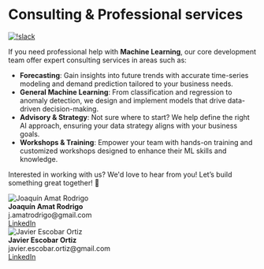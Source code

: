 # Consulting & Professional services

[![!slack](https://img.shields.io/static/v1?logo=linkedin&label=LinkedIn&message=news&color=lightblue)](https://www.linkedin.com/company/skforecast/)

If you need professional help with **Machine Learning**, our core development team offer expert consulting services in areas such as:

- **Forecasting**: Gain insights into future trends with accurate time-series modeling and demand prediction tailored to your business needs.
- **General Machine Learning**: From classification and regression to anomaly detection, we design and implement models that drive data-driven decision-making.
- **Advisory & Strategy**: Not sure where to start? We help define the right AI approach, ensuring your data strategy aligns with your business goals.
- **Workshops & Training**: Empower your team with hands-on training and customized workshops designed to enhance their ML skills and knowledge.

Interested in working with us? We'd love to hear from you! Let’s build something great together! 🚀


<div class="profile-container">

  <div class="profile-card">
    <div class="profile-avatar">
      <img src="https://github.com/JoaquinAmatRodrigo.png" alt="Joaquín Amat Rodrigo">
    </div>
    <div class="profile-info">
      <strong>Joaquín Amat Rodrigo</strong>
      <div class="email-info">j.amatrodrigo@gmail.com</div>
      <a href="https://www.linkedin.com/in/joaquin-amat-rodrigo" class="linkedin-link" target="_blank" rel="noopener noreferrer">LinkedIn</a>
    </div>
  </div>

  <div class="profile-card">
    <div class="profile-avatar">
      <img src="https://github.com/JavierEscobarOrtiz.png" alt="Javier Escobar Ortiz">
    </div>
    <div class="profile-info">
      <strong>Javier Escobar Ortiz</strong>
      <div class="email-info">javier.escobar.ortiz@gmail.com</div>
      <a href="https://www.linkedin.com/in/javier-escobar-ortiz" class="linkedin-link" target="_blank" rel="noopener noreferrer">LinkedIn</a>
    </div>
  </div>
</div>
